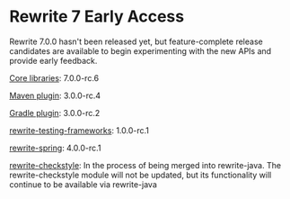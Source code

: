 # Rewrite 7 Early Access

Rewrite 7.0.0 hasn't been released yet, but feature-complete release candidates are available to begin experimenting with the new APIs and provide early feedback. 

[Core libraries](https://github.com/openrewrite/rewrite): 7.0.0-rc.6

[Maven plugin](https://github.com/openrewrite/rewrite-maven-plugin): 3.0.0-rc.4

[Gradle plugin](https://github.com/openrewrite/rewrite-gradle-plugin): 3.0.0-rc.2

[rewrite-testing-frameworks](https://github.com/openrewrite/rewrite-testing-frameworks): 1.0.0-rc.1

[rewrite-spring](https://github.com/openrewrite/rewrite-spring): 4.0.0-rc.1

[rewrite-checkstyle](https://github.com/openrewrite/rewrite-checkstyle): In the process of being merged into rewrite-java. The rewrite-checkstyle module will not be updated, but its functionality will continue to be available via rewrite-java

